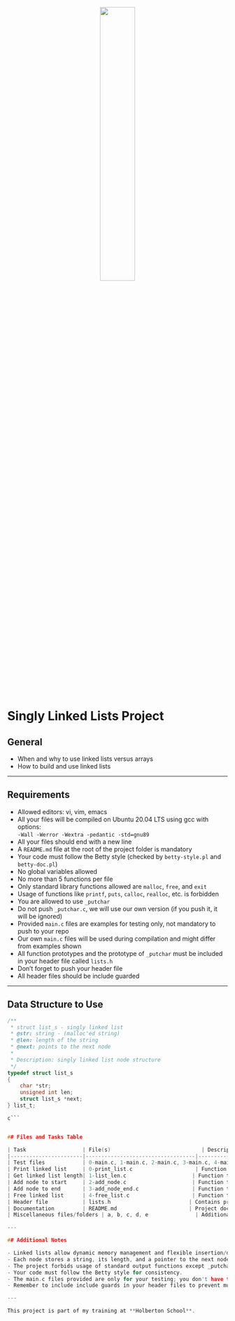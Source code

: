 <p align="center">
   <img src="https://github.com/user-attachments/assets/7d564981-cb81-43e7-819a-25ffcfc5bd72" width="40%" height="40%"/>
</p>

# Singly Linked Lists Project

## General

- When and why to use linked lists versus arrays  
- How to build and use linked lists  

---

## Requirements

- Allowed editors: vi, vim, emacs  
- All your files will be compiled on Ubuntu 20.04 LTS using gcc with options:  
  `-Wall -Werror -Wextra -pedantic -std=gnu89`  
- All your files should end with a new line  
- A `README.md` file at the root of the project folder is mandatory  
- Your code must follow the Betty style (checked by `betty-style.pl` and `betty-doc.pl`)  
- No global variables allowed  
- No more than 5 functions per file  
- Only standard library functions allowed are `malloc`, `free`, and `exit`  
- Usage of functions like `printf`, `puts`, `calloc`, `realloc`, etc. is forbidden  
- You are allowed to use `_putchar`  
- Do not push `_putchar.c`, we will use our own version (if you push it, it will be ignored)  
- Provided `main.c` files are examples for testing only, not mandatory to push to your repo  
- Our own `main.c` files will be used during compilation and might differ from examples shown  
- All function prototypes and the prototype of `_putchar` must be included in your header file called `lists.h`  
- Don’t forget to push your header file  
- All header files should be include guarded  

---

## Data Structure to Use

```c
/**
 * struct list_s - singly linked list
 * @str: string - (malloc'ed string)
 * @len: length of the string
 * @next: points to the next node
 *
 * Description: singly linked list node structure
 */
typedef struct list_s
{
    char *str;
    unsigned int len;
    struct list_s *next;
} list_t;

c```


## Files and Tasks Table

| Task                  | File(s)                             | Description                                                |
|-----------------------|-----------------------------------|------------------------------------------------------------|
| Test files            | 0-main.c, 1-main.c, 2-main.c, 3-main.c, 4-main.c | Example main files to test functions (not mandatory to push) |
| Print linked list     | 0-print_list.c                    | Function to print all elements of a linked list            |
| Get linked list length| 1-list_len.c                     | Function that returns the number of elements in a linked list |
| Add node to start     | 2-add_node.c                     | Function that adds a new node at the beginning of a linked list |
| Add node to end       | 3-add_node_end.c                 | Function that adds a new node at the end of a linked list  |
| Free linked list      | 4-free_list.c                    | Function that frees all nodes of a linked list              |
| Header file           | lists.h                         | Contains prototypes of all functions and _putchar          |
| Documentation         | README.md                       | Project documentation                                       |
| Miscellaneous files/folders | a, b, c, d, e               | Additional files or folders depending on project organization |

---

## Additional Notes

- Linked lists allow dynamic memory management and flexible insertion/deletion, unlike arrays which have fixed size.  
- Each node stores a string, its length, and a pointer to the next node.  
- The project forbids usage of standard output functions except _putchar.  
- Your code must follow the Betty style for consistency.  
- The main.c files provided are only for your testing; you don't have to submit them.  
- Remember to include include guards in your header files to prevent multiple inclusions.  

---

This project is part of my training at **Holberton School**.

